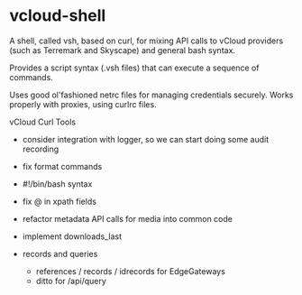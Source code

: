 vcloud-shell
===========
A shell, called vsh, based on curl, for mixing API calls to vCloud providers (such as Terremark and Skyscape) and general bash syntax.

Provides a script syntax (.vsh files) that can execute a sequence of commands.

Uses good ol'fashioned netrc files for managing credentials securely. Works properly with proxies, using curlrc files.


vCloud Curl Tools


* consider integration with logger, so we can start doing some audit recording
* fix format commands
* #!/bin/bash syntax
* fix @ in xpath fields
* refactor metadata API calls for media into common code
* implement downloads_last

* records and queries
	* references / records / idrecords for EdgeGateways
	* ditto for /api/query
